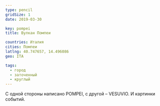 ```yaml
---
type: pencil
gridSize: 1
date: 2019-03-30

key: pompei
title: Вулкан Помпеи

countries: Италия
cities: Помпеи
latlng: 40.747657, 14.496086
geo: ITA

tags:
  - город
  - заточенный
  - круглый
---
```


С одной стороны написано POMPEI, с другой – VESUVIO. И картинки событий.

